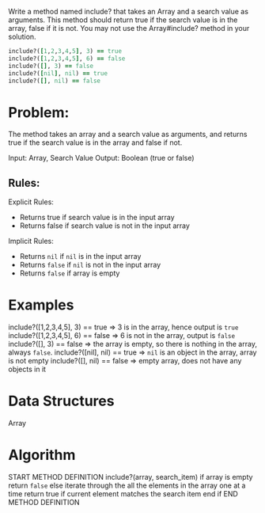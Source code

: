 Write a method named include? that takes an Array and a search value as arguments. This method should return true if the search value is in the array, false if it is not. You may not use the Array#include? method in your solution.

```ruby
include?([1,2,3,4,5], 3) == true
include?([1,2,3,4,5], 6) == false
include?([], 3) == false
include?([nil], nil) == true
include?([], nil) == false
```

# Problem:
The method takes an array and a search value as arguments, and returns true if the search value is in the array and false if not.

Input: Array, Search Value
Output: Boolean (true or false)

## Rules: 
Explicit Rules: 
- Returns true if search value is in the input array
- Returns false if search value is not in the input array

Implicit Rules: 
- Returns `nil` if `nil` is in the input array
- Returns `false` if `nil` is not in the input array
- Returns `false` if array is empty

# Examples

include?([1,2,3,4,5], 3) == true => 3 is in the array, hence output is `true`
include?([1,2,3,4,5], 6) == false => 6 is not in the array, output is `false`
include?([], 3) == false => the array is empty, so there is nothing in the array, always `false`. 
include?([nil], nil) == true => `nil` is an object in the array, array is not empty
include?([], nil) == false => empty array, does not have any objects in it


# Data Structures
Array

# Algorithm

START METHOD DEFINITION include?(array, search_item)
  if array is empty return `false`
  else
  iterate through the all the elements in the array one at a time
    return true if current element matches the search item
  end if
END METHOD DEFINITION
 